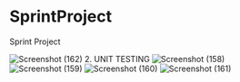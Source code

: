 # SprintProject
Sprint Project

![Screenshot (162)](https://github.com/user-attachments/assets/c0c93d52-f93b-453a-aa54-0c8d58440833)
2. UNIT TESTING
![Screenshot (158)](https://github.com/user-attachments/assets/ed028af4-1090-4a9b-bb17-48e5b71cc45d)
![Screenshot (159)](https://github.com/user-attachments/assets/668ae8e3-e3e9-4fbc-89dd-f48c4be85d10)
![Screenshot (160)](https://github.com/user-attachments/assets/f2874dce-e8fe-43fe-9fad-84311484236f)
![Screenshot (161)](https://github.com/user-attachments/assets/3899baa8-4fbe-4842-93e6-b082dfea0de7)
